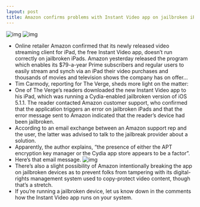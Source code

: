 ```yaml
---
layout: post
title: Amazon confirms problems with Instant Video app on jailbroken iPads
---
```

![img](http://media.idownloadblog.com/wp-content/uploads/2012/08/Amazon-Instant-Video-for-iOS-iPad-screenshot-003.jpg)
![img](http://media.idownloadblog.com/wp-content/uploads/2012/08/Amazon-Instant-Video-for-iOS-iPad-screenshot-002.jpg)
* Online retailer Amazon confirmed that its newly released video streaming client for iPad, the free Instant Video app, doesn’t run correctly on jailbroken iPads. Amazon yesterday released the program which enables its $79-a-year Prime subscribers and regular users to easily stream and synch via an iPad their video purchases and thousands of movies and television shows the company has on offer…
* Tim Carmody, reporting for The Verge, sheds more light on the matter:
* One of The Verge’s readers downloaded the new Instant Video app to his iPad, which was running a Cydia-enabled jailbroken version of iOS 5.1.1. The reader contacted Amazon customer support, who confirmed that the application triggers an error on jailbroken iPads and that the error message sent to Amazon indicated that the reader’s device had been jailbroken.
* According to an email exchange between an Amazon support rep and the user, the latter was advised to talk to the jailbreak provider about a solution.
* Apparently, the author explains, “the presence of either the APT encryption key manager or the Cydia app store appears to be a factor”.
* Here’s that email message.
![img](http://media.idownloadblog.com/wp-content/uploads/2012/08/Amazon-confirms-Instant-Video-issues-on-jailbroken-iPads.png)
* There’s also a slight possibility of Amazon intentionally breaking the app on jailbroken devices as to prevent folks from tampering with its digital-rights management system used to copy-protect video content, though that’s a stretch.
* If you’re running a jailbroken device, let us know down in the comments how the Instant Video app runs on your system.

